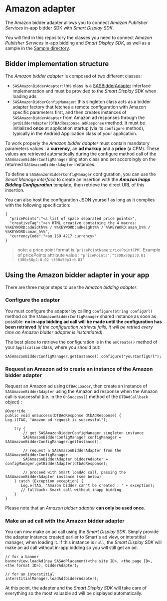 
# Amazon adapter

The Amazon bidder adapter allows you to connect _Amazon Publisher Services_ in-app bidder SDK with _Smart Display SDK_.

You will find in this repository the classes you need to connect _Amazon Publisher Services_ in-app bidding and _Smart Display SDK_, as well as a sample in the [Sample directory](Sample/).

## Bidder implementation structure

The _Amazon bidder adapter_ is composed of two different classes:

- ```SASAmazonBidderAdapter```: this class is a [SASBidderAdapter](http://documentation.smartadserver.com/displaySDK/android/API/reference/com/smartadserver/android/library/headerbidding/SASBidderAdapter.html) interface implementation and must be provided to the _Smart Display SDK_ when loading ads
- ```SASAmazonBidderConfigManager```: this singleton class acts as a bidder adapter factory that fetches a remote configuration with Amazon specific parameters first, and then creates instances of ```SASAmazonBidderAdapter``` from Amazon ad responses through the ```getBidderAdapter(DTBAdResponse adResponse)```method.
It must be initialized **once** at application startup (via its ```configure``` method), typically in the Android Application class of your application.

To work properly the _Amazon bidder adapter_ must contain mandatory parameters values : a **currency**, an **ad markup** and a **price** (a CPM). These values are retrieved automatically during the configure method call of the ```SASAmazonBidderConfigManager``` singleton class and set accordingly on the returned ```SASAmazonBidderAdapter``` instances.

To define a ```SASAmazonBidderConfigManager``` configuration, you can use the _Smart Manage interface_ to create an insertion with the _**Amazon Inapp Bidding Configuration**_ template, then retrieve the direct URL of this insertion.

You can also host the configuration JSON yourself as long as it complies with the following specification:

    {
      "pricePoints":"<a list of space separated price points>",
      "creativeTag":"<an HTML creative containing the 4 macros: %%KEYWORD:adWidth%% / %%KEYWORD:adHeight%% / %%KEYWORD:amzn_b%% / %%KEYWORD:amzn_h%%",
      "currencyCode":"<an ISO 4217 currency>"
    }

>note: a price point format is '```pricePointName:pricePointCPM```'.
>Example of pricePoints attribute value : ```"pricePoints":"t300x50p1:0.01 t300x50p2:0.02 t300x50p3:0.03"```


## Using the Amazon bidder adapter in your app

There are three major steps to use the _Amazon bidding adapter_.

### Configure the adapter

You must configure the adapter by calling ```configure(String configUrl)``` method on the ```SASAmazonBidderConfigManager``` shared instance as soon as possible: **no in-app bidding ad call will be made until the configuration has been retrieved** _(if the configuration retrieval fails, it will be retried every time an Amazon bidder adapter is instantiated)_.

The best place to retrieve the configuration is in the ```onCreate()``` method of your ```Application``` class, where you should put:

    SASAmazonBidderConfigManager.getInstance().configure("yourConfigUrl");

### Request an Amazon ad to create an instance of the Amazon bidder adapter

Request an Amazon ad using ```DTBAdLoader```, then create an instance of ```SASAmazonBidderAdapter``` using the Amazon ad response when the Amazon call is successful (i.e. in the ```OnSuccess()``` method of the ```DTBAdCallback``` object) :


    @Override  
    public void onSuccess(DTBAdResponse dtbAdResponse) {  
    Log.i(TAG, "Amazon ad request is successful");  

        try {
            // get SASAmazonBidderConfigManager singleton instance
            SASAmazonBidderConfigManager configManager = SASAmazonBidderConfigManager.getInstance();

            // request a SASAmazonBidderAdapter from the SASAmazonBidderConfigManager
            SASAmazonBidderAdapter bidderAdapter = configManager.getBidderAdapter(dtbAdResponse);

            // proceed with Smart loadAd call, passing the SASAmazonBidderAdapter instance (see below)
        } catch (Exception exception) {  
           Log.e(TAG, "Amazon bidder can't be created : " + exception);  
           // fallback: Smart call without inapp bidding
        }
    }

Please note that an _Amazon bidder adapter_ **can only be used once**.

### Make an ad call with the Amazon bidder adapter

You can now make an ad call using the _Smart Display SDK_. Simply provide the adapter instance created earlier to Smart's ad view, or interstitial manager, when loading it. If this instance is ```null```, the _Smart Display SDK_ will make an ad call without in-app bidding so you will still get an ad.

    // for a banner
    bannerView.loadAd(new SASAdPlacement(<the site ID>, <the page ID>, <the format ID>), bidderAdapter);

    // for an interstitial
    interstitialManager.loadAd(bidderAdapter);

At this point, the adapter and the _Smart Display SDK_ will take care of everything so the most valuable ad will be displayed automatically.

